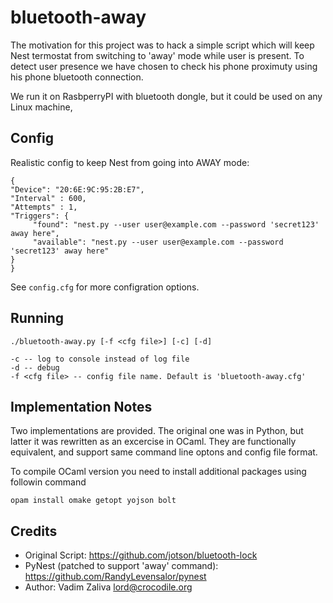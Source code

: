 bluetooth-away
===========

The motivation for this project was to hack a simple script which will
keep Nest termostat from switching to 'away' mode while user is
present. To detect user presence we have chosen to check his phone
proximuty using his phone bluetooth connection.

We run it on RasbperryPI with bluetooth dongle, but it could be used
on any Linux machine,

Config
------

Realistic config to keep Nest from going into AWAY mode:

    {
    "Device": "20:6E:9C:95:2B:E7",
    "Interval" : 600,
    "Attempts" : 1,
    "Triggers": {
         "found": "nest.py --user user@example.com --password 'secret123' away here",
         "available": "nest.py --user user@example.com --password 'secret123' away here"
    }
    }

See `config.cfg` for more configration options.

Running
-------

    ./bluetooth-away.py [-f <cfg file>] [-c] [-d]
    
    -c -- log to console instead of log file
    -d -- debug
    -f <cfg file> -- config file name. Default is 'bluetooth-away.cfg'

Implementation Notes
-------------------

Two implementations are provided. The original one was in Python, but
latter it was rewritten as an excercise in OCaml. They are
functionally equivalent, and support same command line optons and
config file format.

To compile OCaml version you need to install additional packages using
followin command

    opam install omake getopt yojson bolt

Credits
------

  * Original Script: https://github.com/jotson/bluetooth-lock
  * PyNest (patched to support 'away' command): https://github.com/RandyLevensalor/pynest
  * Author: Vadim Zaliva <lord@crocodile.org>

